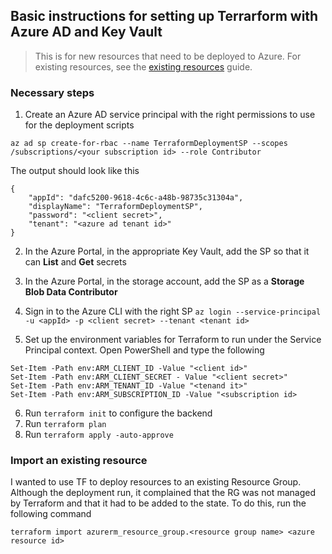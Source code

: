 ## Basic instructions for setting up Terrarform with Azure AD and Key Vault

> This is for new resources that need to be deployed to Azure. For existing resources, see the [existing resources](https://docs.microsoft.com/en-us/azure/terraform/terraform-provider-azurerm#existing-resources) guide.


### Necessary steps

1. Create an Azure AD service principal with the right permissions to use for the deployment scripts
```
az ad sp create-for-rbac --name TerraformDeploymentSP --scopes /subscriptions/<your subscription id> --role Contributor
```
The output should look like this

```
{
    "appId": "dafc5200-9618-4c6c-a48b-98735c31304a",
    "displayName": "TerraformDeploymentSP",
    "password": "<client secret>",
    "tenant": "<azure ad tenant id>"
}
```
2. In the Azure Portal, in the appropriate Key Vault, add the SP so that it can **List** and **Get** secrets
3. In the Azure Portal, in the storage account, add the SP as a **Storage Blob Data Contributor**

4. Sign in to the Azure CLI with the right SP
`az login --service-principal -u <appId> -p <client secret> --tenant <tenant id>`

5. Set up the environment variables for Terraform to run under the Service Principal context. 
Open PowerShell and type the following

```
Set-Item -Path env:ARM_CLIENT_ID -Value "<client id>"
Set-Item -Path env:ARM_CLIENT_SECRET - Value "<client secret>"
Set-Item -Path env:ARM_TENANT_ID -Value "<tenand it>"
Set-Item -Path env:ARM_SUBSCRIPTION_ID -Value "<subscription id>
```

6. Run `terraform init` to configure the backend
7. Run `terraform plan`
8. Run `terraform apply -auto-approve`


### Import an existing resource 

I wanted to use TF to deploy resources to an existing Resource Group. Although the deployment run, it complained that the RG was not managed by Terraform and that it had to be added to the state. To do this, run the following command

`terraform import azurerm_resource_group.<resource group name> <azure resource id>`